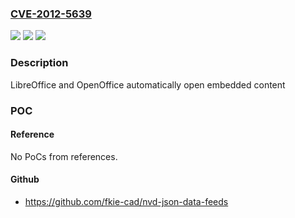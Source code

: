 ### [CVE-2012-5639](https://cve.mitre.org/cgi-bin/cvename.cgi?name=CVE-2012-5639)
![](https://img.shields.io/static/v1?label=Product&message=LibreOffice%2C%20OpenOffice&color=blue)
![](https://img.shields.io/static/v1?label=Version&message=through%20at%20least%202012-12-15%20&color=brightgreen)
![](https://img.shields.io/static/v1?label=Vulnerability&message=UNKNOWN_TYPE&color=brightgreen)

### Description

LibreOffice and OpenOffice automatically open embedded content

### POC

#### Reference
No PoCs from references.

#### Github
- https://github.com/fkie-cad/nvd-json-data-feeds

